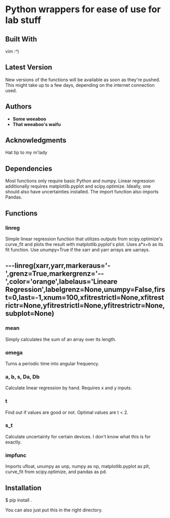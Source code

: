 # Python wrappers for ease of use for lab stuff

## Built With

vim :^)

## Latest Version

New versions of the functions will be available as soon as they're pushed. This might take up to a few days, depending on the internet connection used.

## Authors

* **Some weeaboo**
* **That weeaboo's waifu**

## Acknowledgments

Hat tip to my m'lady

## Dependencies

Most functions only require basic Python and numpy. Linear regression additionally requires matplotlib.pyplot and scipy.optimize. Ideally, one should also have uncertainties installed. The import function also imports Pandas.

## Functions

### linreg

Simple linear regression function that utilizes outputs from scipy.optimize's curve_fit and plots the result with matplotlib.pyplot's plot. Uses a*x+b as its fit function. Use unumpy=True if the xarr and yarr arrays are uarrays.

---linreg(xarr,yarr,markeraus='-',grenz=True,markergrenz='--',color='orange',labelaus='Lineare Regression',labelgrenz=None,unumpy=False,first=0,last=-1,xnum=100,xfitrestrictl=None,xfitrestrictr=None,yfitrestrictl=None,yfitrestrictr=None,subplot=None)
---

### mean

Simply calculates the sum of an array over its length.

### omega

Turns a periodic time into angular frequency.

### a, b, s, Da, Db

Calculate linear regression by hand. Requires x and y inputs.

### t

Find out if values are good or not. Optimal values are t < 2.

### s_t

Calculate uncertainty for certain devices. I don't know what this is for exactly.

### impfunc

Imports ufloat, unumpy as unp, numpy as np, matplotlib.pyplot as plt, curve_fit from scipy.optimize, and pandas as pd.

## Installation

$ pip install .

You can also just put this in the right directory.
